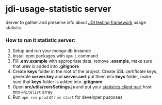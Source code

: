 # jdi-usage-statistic server
Server to gather and preserve info about [JDI testing framework](https://github.com/jdi-testing/jdi-light) usage statistic.

### How to run it statistic server:
1. Setup and run your mongo db instance
1. Install npm packages with ```npm i``` command
1. Fill **.env.example** with appropriate data, remove **.example**, make sure that **.env** is added into **.gitignore**
1. Create **keys** folder in the root of the project. Create SSL certificate keys, generate **server.key** and **server.cert** put them into **keys** folder, make sure that **keys** folder  is added into **.gitignore**
1. Open **src/utils/corsSettings.js** and put your [statistics client part](https://github.com/anisa07/react-client-jdi-usage-statistics) host into ```whitelist``` array
1. Run ```npm run prod``` or ```npm start``` for developer pusposes
